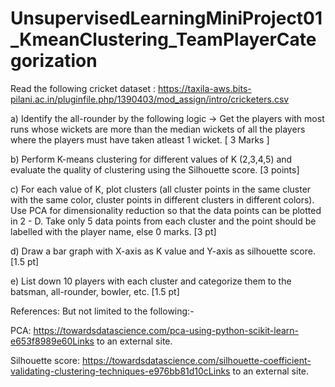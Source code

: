 # UnsupervisedLearningMiniProject01_KmeanClustering_TeamPlayerCategorization
Read the following cricket dataset : https://taxila-aws.bits-pilani.ac.in/pluginfile.php/1390403/mod_assign/intro/cricketers.csv

a) Identify the all-rounder by the following logic -> Get the players with most runs whose wickets are more than the median wickets of all the players where the players must have taken atleast 1 wicket. [ 3 Marks ]

b)  Perform K-means clustering for different values of K (2,3,4,5) and evaluate the quality of clustering using the Silhouette score. [3 points]

c) For each value of K, plot clusters (all cluster points in the same cluster with the same color, cluster points in different clusters in different colors).  Use PCA for dimensionality reduction so that the data points can be plotted in 2 - D. Take only 5 data points from each cluster and the point should be labelled with the player name, else 0 marks.  [3 pt] 

d) Draw a bar graph with X-axis as K value and Y-axis as silhouette score. [1.5 pt]

e) List down 10  players with each cluster and categorize them to the batsman, all-rounder, bowler, etc. [1.5 pt]

References: But not limited to the following:-

PCA: https://towardsdatascience.com/pca-using-python-scikit-learn-e653f8989e60Links to an external site.

Silhouette score: https://towardsdatascience.com/silhouette-coefficient-validating-clustering-techniques-e976bb81d10cLinks to an external site.
